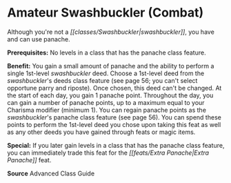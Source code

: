 ﻿---
cssclass: [feats]

---
# Amateur Swashbuckler (Combat)

Although you're not a _[[classes/Swashbuckler|swashbuckler]]_, you have and can use panache.

**Prerequisites:** No levels in a class that has the panache class feature.

**Benefit:** You gain a small amount of panache and the ability to perform a single 1st-level _swashbuckler_ deed. Choose a 1st-level deed from the _swashbuckler_'s deeds class feature (see page 56; you can't select opportune parry and riposte). Once chosen, this deed can't be changed. At the start of each day, you gain 1 panache point. Throughout the day, you can gain a number of panache points, up to a maximum equal to your Charisma modifier (minimum 1). You can regain panache points as the _swashbuckler_'s panache class feature (see page 56). You can spend these points to perform the 1st-level deed you chose upon taking this feat as well as any other deeds you have gained through feats or magic items.

**Special:** If you later gain levels in a class that has the panache class feature, you can immediately trade this feat for the _[[feats/Extra Panache|Extra Panache]]_ feat.

**Source** Advanced Class Guide